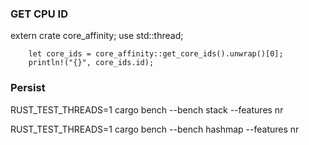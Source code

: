
### GET CPU ID

extern crate core_affinity;
use std::thread;

        let core_ids = core_affinity::get_core_ids().unwrap()[0];
        println!("{}", core_ids.id);

### Persist 

RUST_TEST_THREADS=1 cargo bench --bench stack --features nr

RUST_TEST_THREADS=1 cargo bench --bench hashmap --features nr